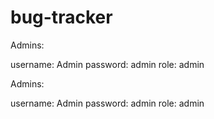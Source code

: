 # bug-tracker

Admins:

username: Admin
password: admin
role: admin

Admins:

username: Admin
password: admin
role: admin